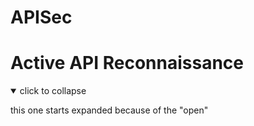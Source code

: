 # APISec

# Active API Reconnaissance

<details open>

  <summary>click to collapse</summary>

  this one starts expanded because of the "open"

</details>
